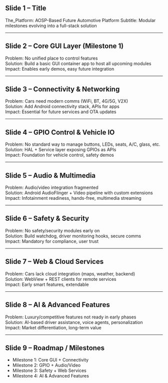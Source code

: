 Slide 1 – Title
----------------
The_Platform: AOSP-Based Future Automotive Platform
Subtitle: Modular milestones evolving into a full-stack solution

---

Slide 2 – Core GUI Layer (Milestone 1)
--------------------------------------
Problem: No unified place to control features  
Solution: Build a basic GUI container app to host all upcoming modules  
Impact: Enables early demos, easy future integration  

---

Slide 3 – Connectivity & Networking
-----------------------------------
Problem: Cars need modern comms (WiFi, BT, 4G/5G, V2X)  
Solution: Add Android connectivity stack, APIs for apps  
Impact: Essential for future services and OTA updates  

---

Slide 4 – GPIO Control & Vehicle IO
------------------------------------
Problem: No standard way to manage buttons, LEDs, seats, A/C, glass, etc.  
Solution: HAL + Service layer exposing GPIOs as APIs  
Impact: Foundation for vehicle control, safety demos  

---

Slide 5 – Audio & Multimedia
-----------------------------
Problem: Audio/video integration fragmented  
Solution: Android AudioFlinger + Video pipeline with custom extensions  
Impact: Infotainment readiness, hands-free, multimedia streaming  

---

Slide 6 – Safety & Security
----------------------------
Problem: No safety/security modules early on  
Solution: Build watchdog, driver monitoring hooks, secure comms  
Impact: Mandatory for compliance, user trust  

---

Slide 7 – Web & Cloud Services
-------------------------------
Problem: Cars lack cloud integration (maps, weather, backend)  
Solution: WebView + REST clients for remote services  
Impact: Early smart features, extendable  

---

Slide 8 – AI & Advanced Features
--------------------------------
Problem: Luxury/competitive features not ready in early phases  
Solution: AI-based driver assistance, voice agents, personalization  
Impact: Market differentiation, long-term value  

---

Slide 9 – Roadmap / Milestones
-------------------------------
- Milestone 1: Core GUI + Connectivity  
- Milestone 2: GPIO + Audio/Video  
- Milestone 3: Safety + Web Services  
- Milestone 4: AI & Advanced Features  
